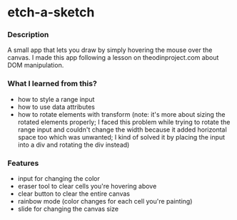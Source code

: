 # etch-a-sketch
### Description
A small app that lets you draw by simply hovering the mouse over the canvas. I made this app following a lesson on theodinproject.com about DOM manipulation.
### What I learned from this?
- how to style a range input
- how to use data attributes
- how to rotate elements with transform (note: it's more about sizing the rotated elements properly; I faced this problem while trying to rotate the range input and couldn't change the width because it added horizontal space too which was unwanted; I kind of solved it by placing the input into a div and rotating the div instead)
### Features
- input for changing the color
- eraser tool to clear cells you're hovering above
- clear button to clear the entire canvas
- rainbow mode (color changes for each cell you're painting)
- slide for changing the canvas size
